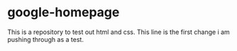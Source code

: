# google-homepage
This is a repository to test out html and css.
This line is the first change i am pushing through as a test.
